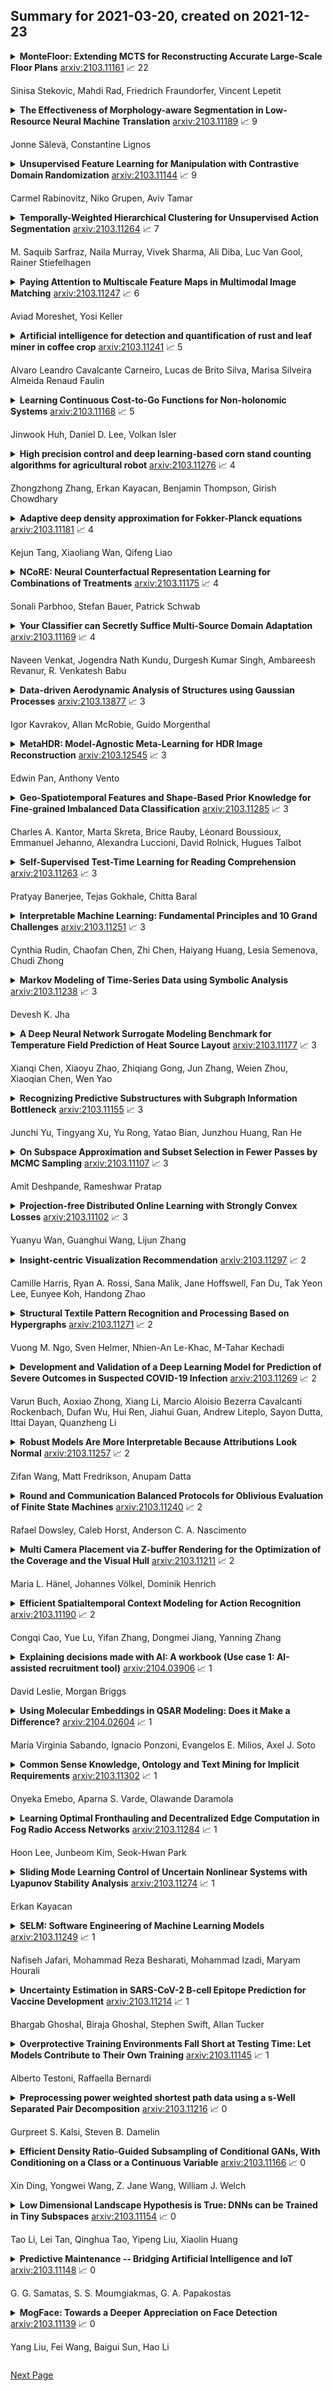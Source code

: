 ## Summary for 2021-03-20, created on 2021-12-23


<details><summary><b>MonteFloor: Extending MCTS for Reconstructing Accurate Large-Scale Floor Plans</b>
<a href="https://arxiv.org/abs/2103.11161">arxiv:2103.11161</a>
&#x1F4C8; 22 <br>
<p>Sinisa Stekovic, Mahdi Rad, Friedrich Fraundorfer, Vincent Lepetit</p></summary>
<p>

**Abstract:** We propose a novel method for reconstructing floor plans from noisy 3D point clouds. Our main contribution is a principled approach that relies on the Monte Carlo Tree Search (MCTS) algorithm to maximize a suitable objective function efficiently despite the complexity of the problem. Like previous work, we first project the input point cloud to a top view to create a density map and extract room proposals from it. Our method selects and optimizes the polygonal shapes of these room proposals jointly to fit the density map and outputs an accurate vectorized floor map even for large complex scenes. To do this, we adapted MCTS, an algorithm originally designed to learn to play games, to select the room proposals by maximizing an objective function combining the fitness with the density map as predicted by a deep network and regularizing terms on the room shapes. We also introduce a refinement step to MCTS that adjusts the shape of the room proposals. For this step, we propose a novel differentiable method for rendering the polygonal shapes of these proposals. We evaluate our method on the recent and challenging Structured3D and Floor-SP datasets and show a significant improvement over the state-of-the-art, without imposing any hard constraints nor assumptions on the floor plan configurations.

</p>
</details>

<details><summary><b>The Effectiveness of Morphology-aware Segmentation in Low-Resource Neural Machine Translation</b>
<a href="https://arxiv.org/abs/2103.11189">arxiv:2103.11189</a>
&#x1F4C8; 9 <br>
<p>Jonne Sälevä, Constantine Lignos</p></summary>
<p>

**Abstract:** This paper evaluates the performance of several modern subword segmentation methods in a low-resource neural machine translation setting. We compare segmentations produced by applying BPE at the token or sentence level with morphologically-based segmentations from LMVR and MORSEL. We evaluate translation tasks between English and each of Nepali, Sinhala, and Kazakh, and predict that using morphologically-based segmentation methods would lead to better performance in this setting. However, comparing to BPE, we find that no consistent and reliable differences emerge between the segmentation methods. While morphologically-based methods outperform BPE in a few cases, what performs best tends to vary across tasks, and the performance of segmentation methods is often statistically indistinguishable.

</p>
</details>

<details><summary><b>Unsupervised Feature Learning for Manipulation with Contrastive Domain Randomization</b>
<a href="https://arxiv.org/abs/2103.11144">arxiv:2103.11144</a>
&#x1F4C8; 9 <br>
<p>Carmel Rabinovitz, Niko Grupen, Aviv Tamar</p></summary>
<p>

**Abstract:** Robotic tasks such as manipulation with visual inputs require image features that capture the physical properties of the scene, e.g., the position and configuration of objects. Recently, it has been suggested to learn such features in an unsupervised manner from simulated, self-supervised, robot interaction; the idea being that high-level physical properties are well captured by modern physical simulators, and their representation from visual inputs may transfer well to the real world. In particular, learning methods based on noise contrastive estimation have shown promising results. To robustify the simulation-to-real transfer, domain randomization (DR) was suggested for learning features that are invariant to irrelevant visual properties such as textures or lighting. In this work, however, we show that a naive application of DR to unsupervised learning based on contrastive estimation does not promote invariance, as the loss function maximizes mutual information between the features and both the relevant and irrelevant visual properties. We propose a simple modification of the contrastive loss to fix this, exploiting the fact that we can control the simulated randomization of visual properties. Our approach learns physical features that are significantly more robust to visual domain variation, as we demonstrate using both rigid and non-rigid objects.

</p>
</details>

<details><summary><b>Temporally-Weighted Hierarchical Clustering for Unsupervised Action Segmentation</b>
<a href="https://arxiv.org/abs/2103.11264">arxiv:2103.11264</a>
&#x1F4C8; 7 <br>
<p>M. Saquib Sarfraz, Naila Murray, Vivek Sharma, Ali Diba, Luc Van Gool, Rainer Stiefelhagen</p></summary>
<p>

**Abstract:** Action segmentation refers to inferring boundaries of semantically consistent visual concepts in videos and is an important requirement for many video understanding tasks. For this and other video understanding tasks, supervised approaches have achieved encouraging performance but require a high volume of detailed frame-level annotations. We present a fully automatic and unsupervised approach for segmenting actions in a video that does not require any training. Our proposal is an effective temporally-weighted hierarchical clustering algorithm that can group semantically consistent frames of the video. Our main finding is that representing a video with a 1-nearest neighbor graph by taking into account the time progression is sufficient to form semantically and temporally consistent clusters of frames where each cluster may represent some action in the video. Additionally, we establish strong unsupervised baselines for action segmentation and show significant performance improvements over published unsupervised methods on five challenging action segmentation datasets. Our code is available at https://github.com/ssarfraz/FINCH-Clustering/tree/master/TW-FINCH

</p>
</details>

<details><summary><b>Paying Attention to Multiscale Feature Maps in Multimodal Image Matching</b>
<a href="https://arxiv.org/abs/2103.11247">arxiv:2103.11247</a>
&#x1F4C8; 6 <br>
<p>Aviad Moreshet, Yosi Keller</p></summary>
<p>

**Abstract:** We propose an attention-based approach for multimodal image patch matching using a Transformer encoder attending to the feature maps of a multiscale Siamese CNN. Our encoder is shown to efficiently aggregate multiscale image embeddings while emphasizing task-specific appearance-invariant image cues. We also introduce an attention-residual architecture, using a residual connection bypassing the encoder. This additional learning signal facilitates end-to-end training from scratch. Our approach is experimentally shown to achieve new state-of-the-art accuracy on both multimodal and single modality benchmarks, illustrating its general applicability. To the best of our knowledge, this is the first successful implementation of the Transformer encoder architecture to the multimodal image patch matching task.

</p>
</details>

<details><summary><b>Artificial intelligence for detection and quantification of rust and leaf miner in coffee crop</b>
<a href="https://arxiv.org/abs/2103.11241">arxiv:2103.11241</a>
&#x1F4C8; 5 <br>
<p>Alvaro Leandro Cavalcante Carneiro, Lucas de Brito Silva, Marisa Silveira Almeida Renaud Faulin</p></summary>
<p>

**Abstract:** Pest and disease control plays a key role in agriculture since the damage caused by these agents are responsible for a huge economic loss every year. Based on this assumption, we create an algorithm capable of detecting rust (Hemileia vastatrix) and leaf miner (Leucoptera coffeella) in coffee leaves (Coffea arabica) and quantify disease severity using a mobile application as a high-level interface for the model inferences. We used different convolutional neural network architectures to create the object detector, besides the OpenCV library, k-means, and three treatments: the RGB and value to quantification, and the AFSoft software, in addition to the analysis of variance, where we compare the three methods. The results show an average precision of 81,5% in the detection and that there was no significant statistical difference between treatments to quantify the severity of coffee leaves, proposing a computationally less costly method. The application, together with the trained model, can detect the pest and disease over different image conditions and infection stages and also estimate the disease infection stage.

</p>
</details>

<details><summary><b>Learning Continuous Cost-to-Go Functions for Non-holonomic Systems</b>
<a href="https://arxiv.org/abs/2103.11168">arxiv:2103.11168</a>
&#x1F4C8; 5 <br>
<p>Jinwook Huh, Daniel D. Lee, Volkan Isler</p></summary>
<p>

**Abstract:** This paper presents a supervised learning method to generate continuous cost-to-go functions of non-holonomic systems directly from the workspace description. Supervision from informative examples reduces training time and improves network performance. The manifold representing the optimal trajectories of a non-holonomic system has high-curvature regions which can not be efficiently captured with uniform sampling. To address this challenge, we present an adaptive sampling method which makes use of sampling-based planners along with local, closed-form solutions to generate training samples. The cost-to-go function over a specific workspace is represented as a neural network whose weights are generated by a second, higher order network. The networks are trained in an end-to-end fashion. In our previous work, this architecture was shown to successfully learn to generate the cost-to-go functions of holonomic systems using uniform sampling. In this work, we show that uniform sampling fails for non-holonomic systems. However, with the proposed adaptive sampling methodology, our network can generate near-optimal trajectories for non-holonomic systems while avoiding obstacles. Experiments show that our method is two orders of magnitude faster compared to traditional approaches in cluttered environments.

</p>
</details>

<details><summary><b>High precision control and deep learning-based corn stand counting algorithms for agricultural robot</b>
<a href="https://arxiv.org/abs/2103.11276">arxiv:2103.11276</a>
&#x1F4C8; 4 <br>
<p>Zhongzhong Zhang, Erkan Kayacan, Benjamin Thompson, Girish Chowdhary</p></summary>
<p>

**Abstract:** This paper presents high precision control and deep learning-based corn stand counting algorithms for a low-cost, ultra-compact 3D printed and autonomous field robot for agricultural operations. Currently, plant traits, such as emergence rate, biomass, vigor, and stand counting, are measured manually. This is highly labor-intensive and prone to errors. The robot, termed TerraSentia, is designed to automate the measurement of plant traits for efficient phenotyping as an alternative to manual measurements. In this paper, we formulate a Nonlinear Moving Horizon Estimator (NMHE) that identifies key terrain parameters using onboard robot sensors and a learning-based Nonlinear Model Predictive Control (NMPC) that ensures high precision path tracking in the presence of unknown wheel-terrain interaction. Moreover, we develop a machine vision algorithm designed to enable an ultra-compact ground robot to count corn stands by driving through the fields autonomously. The algorithm leverages a deep network to detect corn plants in images, and a visual tracking model to re-identify detected objects at different time steps. We collected data from 53 corn plots in various fields for corn plants around 14 days after emergence (stage V3 - V4). The robot predictions have agreed well with the ground truth with $C_{robot}=1.02 \times C_{human}-0.86$ and a correlation coefficient $R=0.96$. The mean relative error given by the algorithm is $-3.78\%$, and the standard deviation is $6.76\%$. These results indicate a first and significant step towards autonomous robot-based real-time phenotyping using low-cost, ultra-compact ground robots for corn and potentially other crops.

</p>
</details>

<details><summary><b>Adaptive deep density approximation for Fokker-Planck equations</b>
<a href="https://arxiv.org/abs/2103.11181">arxiv:2103.11181</a>
&#x1F4C8; 4 <br>
<p>Kejun Tang, Xiaoliang Wan, Qifeng Liao</p></summary>
<p>

**Abstract:** In this paper we present an adaptive deep density approximation strategy based on KRnet (ADDA-KR) for solving the steady-state Fokker-Planck (F-P) equations. F-P equations are usually high-dimensional and defined on an unbounded domain, which limits the application of traditional grid based numerical methods. With the Knothe-Rosenblatt rearrangement, our newly proposed flow-based generative model, called KRnet, provides a family of probability density functions to serve as effective solution candidates for the Fokker-Planck equations, which has a weaker dependence on dimensionality than traditional computational approaches and can efficiently estimate general high-dimensional density functions. To obtain effective stochastic collocation points for the approximation of the F-P equation, we develop an adaptive sampling procedure, where samples are generated iteratively using the approximate density function at each iteration. We present a general framework of ADDA-KR, validate its accuracy and demonstrate its efficiency with numerical experiments.

</p>
</details>

<details><summary><b>NCoRE: Neural Counterfactual Representation Learning for Combinations of Treatments</b>
<a href="https://arxiv.org/abs/2103.11175">arxiv:2103.11175</a>
&#x1F4C8; 4 <br>
<p>Sonali Parbhoo, Stefan Bauer, Patrick Schwab</p></summary>
<p>

**Abstract:** Estimating an individual's potential response to interventions from observational data is of high practical relevance for many domains, such as healthcare, public policy or economics. In this setting, it is often the case that combinations of interventions may be applied simultaneously, for example, multiple prescriptions in healthcare or different fiscal and monetary measures in economics. However, existing methods for counterfactual inference are limited to settings in which actions are not used simultaneously. Here, we present Neural Counterfactual Relation Estimation (NCoRE), a new method for learning counterfactual representations in the combination treatment setting that explicitly models cross-treatment interactions. NCoRE is based on a novel branched conditional neural representation that includes learnt treatment interaction modulators to infer the potential causal generative process underlying the combination of multiple treatments. Our experiments show that NCoRE significantly outperforms existing state-of-the-art methods for counterfactual treatment effect estimation that do not account for the effects of combining multiple treatments across several synthetic, semi-synthetic and real-world benchmarks.

</p>
</details>

<details><summary><b>Your Classifier can Secretly Suffice Multi-Source Domain Adaptation</b>
<a href="https://arxiv.org/abs/2103.11169">arxiv:2103.11169</a>
&#x1F4C8; 4 <br>
<p>Naveen Venkat, Jogendra Nath Kundu, Durgesh Kumar Singh, Ambareesh Revanur, R. Venkatesh Babu</p></summary>
<p>

**Abstract:** Multi-Source Domain Adaptation (MSDA) deals with the transfer of task knowledge from multiple labeled source domains to an unlabeled target domain, under a domain-shift. Existing methods aim to minimize this domain-shift using auxiliary distribution alignment objectives. In this work, we present a different perspective to MSDA wherein deep models are observed to implicitly align the domains under label supervision. Thus, we aim to utilize implicit alignment without additional training objectives to perform adaptation. To this end, we use pseudo-labeled target samples and enforce a classifier agreement on the pseudo-labels, a process called Self-supervised Implicit Alignment (SImpAl). We find that SImpAl readily works even under category-shift among the source domains. Further, we propose classifier agreement as a cue to determine the training convergence, resulting in a simple training algorithm. We provide a thorough evaluation of our approach on five benchmarks, along with detailed insights into each component of our approach.

</p>
</details>

<details><summary><b>Data-driven Aerodynamic Analysis of Structures using Gaussian Processes</b>
<a href="https://arxiv.org/abs/2103.13877">arxiv:2103.13877</a>
&#x1F4C8; 3 <br>
<p>Igor Kavrakov, Allan McRobie, Guido Morgenthal</p></summary>
<p>

**Abstract:** An abundant amount of data gathered during wind tunnel testing and health monitoring of structures inspires the use of machine learning methods to replicate the wind forces. These forces are critical for both the design and life-cycle assessment of lifeline structures such as bridges. This paper presents a data-driven Gaussian Process-Nonlinear Finite Impulse Response (GP-NFIR) model of the nonlinear self-excited forces acting on bridges. Constructed in a nondimensional form, the model takes the effective wind angle of attack as lagged exogenous input and outputs a probability distribution of the aerodynamic forces. The nonlinear latent function, mapping the input to the output, is modeled by a GP regression. Consequently, the model is nonparametric, and as such, it avoids setting up the latent function's structure a priori. The training input is designed as band-limited random harmonic motion that consists of vertical and rotational displacements. Once trained, the model can predict the aerodynamic forces for both prescribed input motion and coupled aeroelastic analysis. The presented concept is first verified for a flat plate's analytical, linear solution by predicting the self-excited forces and flutter velocity. Finally, the framework is applied to a streamlined and bluff bridge deck based on Computational Fluid Dynamics (CFD) data. Here, the model's ability to predict nonlinear aerodynamic forces, critical flutter limit, and post-flutter behavior are highlighted. Further applications of the presented framework are foreseen in the design and online real-time monitoring of slender line-like structures.

</p>
</details>

<details><summary><b>MetaHDR: Model-Agnostic Meta-Learning for HDR Image Reconstruction</b>
<a href="https://arxiv.org/abs/2103.12545">arxiv:2103.12545</a>
&#x1F4C8; 3 <br>
<p>Edwin Pan, Anthony Vento</p></summary>
<p>

**Abstract:** Capturing scenes with a high dynamic range is crucial to reproducing images that appear similar to those seen by the human visual system. Despite progress in developing data-driven deep learning approaches for converting low dynamic range images to high dynamic range images, existing approaches are limited by the assumption that all conversions are governed by the same nonlinear mapping. To address this problem, we propose "Model-Agnostic Meta-Learning for HDR Image Reconstruction" (MetaHDR), which applies meta-learning to the LDR-to-HDR conversion problem using existing HDR datasets. Our key novelty is the reinterpretation of LDR-to-HDR conversion scenes as independently sampled tasks from a common LDR-to-HDR conversion task distribution. Naturally, we use a meta-learning framework that learns a set of meta-parameters which capture the common structure consistent across all LDR-to-HDR conversion tasks. Finally, we perform experimentation with MetaHDR to demonstrate its capacity to tackle challenging LDR-to-HDR image conversions. Code and pretrained models are available at https://github.com/edwin-pan/MetaHDR.

</p>
</details>

<details><summary><b>Geo-Spatiotemporal Features and Shape-Based Prior Knowledge for Fine-grained Imbalanced Data Classification</b>
<a href="https://arxiv.org/abs/2103.11285">arxiv:2103.11285</a>
&#x1F4C8; 3 <br>
<p>Charles A. Kantor, Marta Skreta, Brice Rauby, Léonard Boussioux, Emmanuel Jehanno, Alexandra Luccioni, David Rolnick, Hugues Talbot</p></summary>
<p>

**Abstract:** Fine-grained classification aims at distinguishing between items with similar global perception and patterns, but that differ by minute details. Our primary challenges come from both small inter-class variations and large intra-class variations. In this article, we propose to combine several innovations to improve fine-grained classification within the use-case of wildlife, which is of practical interest for experts. We utilize geo-spatiotemporal data to enrich the picture information and further improve the performance. We also investigate state-of-the-art methods for handling the imbalanced data issue.

</p>
</details>

<details><summary><b>Self-Supervised Test-Time Learning for Reading Comprehension</b>
<a href="https://arxiv.org/abs/2103.11263">arxiv:2103.11263</a>
&#x1F4C8; 3 <br>
<p>Pratyay Banerjee, Tejas Gokhale, Chitta Baral</p></summary>
<p>

**Abstract:** Recent work on unsupervised question answering has shown that models can be trained with procedurally generated question-answer pairs and can achieve performance competitive with supervised methods. In this work, we consider the task of unsupervised reading comprehension and present a method that performs "test-time learning" (TTL) on a given context (text passage), without requiring training on large-scale human-authored datasets containing \textit{context-question-answer} triplets. This method operates directly on a single test context, uses self-supervision to train models on synthetically generated question-answer pairs, and then infers answers to unseen human-authored questions for this context. Our method achieves accuracies competitive with fully supervised methods and significantly outperforms current unsupervised methods. TTL methods with a smaller model are also competitive with the current state-of-the-art in unsupervised reading comprehension.

</p>
</details>

<details><summary><b>Interpretable Machine Learning: Fundamental Principles and 10 Grand Challenges</b>
<a href="https://arxiv.org/abs/2103.11251">arxiv:2103.11251</a>
&#x1F4C8; 3 <br>
<p>Cynthia Rudin, Chaofan Chen, Zhi Chen, Haiyang Huang, Lesia Semenova, Chudi Zhong</p></summary>
<p>

**Abstract:** Interpretability in machine learning (ML) is crucial for high stakes decisions and troubleshooting. In this work, we provide fundamental principles for interpretable ML, and dispel common misunderstandings that dilute the importance of this crucial topic. We also identify 10 technical challenge areas in interpretable machine learning and provide history and background on each problem. Some of these problems are classically important, and some are recent problems that have arisen in the last few years. These problems are: (1) Optimizing sparse logical models such as decision trees; (2) Optimization of scoring systems; (3) Placing constraints into generalized additive models to encourage sparsity and better interpretability; (4) Modern case-based reasoning, including neural networks and matching for causal inference; (5) Complete supervised disentanglement of neural networks; (6) Complete or even partial unsupervised disentanglement of neural networks; (7) Dimensionality reduction for data visualization; (8) Machine learning models that can incorporate physics and other generative or causal constraints; (9) Characterization of the "Rashomon set" of good models; and (10) Interpretable reinforcement learning. This survey is suitable as a starting point for statisticians and computer scientists interested in working in interpretable machine learning.

</p>
</details>

<details><summary><b>Markov Modeling of Time-Series Data using Symbolic Analysis</b>
<a href="https://arxiv.org/abs/2103.11238">arxiv:2103.11238</a>
&#x1F4C8; 3 <br>
<p>Devesh K. Jha</p></summary>
<p>

**Abstract:** Markov models are often used to capture the temporal patterns of sequential data for statistical learning applications. While the Hidden Markov modeling-based learning mechanisms are well studied in literature, we analyze a symbolic-dynamics inspired approach. Under this umbrella, Markov modeling of time-series data consists of two major steps -- discretization of continuous attributes followed by estimating the size of temporal memory of the discretized sequence. These two steps are critical for the accurate and concise representation of time-series data in the discrete space. Discretization governs the information content of the resultant discretized sequence. On the other hand, memory estimation of the symbolic sequence helps to extract the predictive patterns in the discretized data. Clearly, the effectiveness of signal representation as a discrete Markov process depends on both these steps. In this paper, we will review the different techniques for discretization and memory estimation for discrete stochastic processes. In particular, we will focus on the individual problems of discretization and order estimation for discrete stochastic process. We will present some results from literature on partitioning from dynamical systems theory and order estimation using concepts of information theory and statistical learning. The paper also presents some related problem formulations which will be useful for machine learning and statistical learning application using the symbolic framework of data analysis. We present some results of statistical analysis of a complex thermoacoustic instability phenomenon during lean-premixed combustion in jet-turbine engines using the proposed Markov modeling method.

</p>
</details>

<details><summary><b>A Deep Neural Network Surrogate Modeling Benchmark for Temperature Field Prediction of Heat Source Layout</b>
<a href="https://arxiv.org/abs/2103.11177">arxiv:2103.11177</a>
&#x1F4C8; 3 <br>
<p>Xianqi Chen, Xiaoyu Zhao, Zhiqiang Gong, Jun Zhang, Weien Zhou, Xiaoqian Chen, Wen Yao</p></summary>
<p>

**Abstract:** Thermal issue is of great importance during layout design of heat source components in systems engineering, especially for high functional-density products. Thermal analysis generally needs complex simulation, which leads to an unaffordable computational burden to layout optimization as it iteratively evaluates different schemes. Surrogate modeling is an effective way to alleviate computation complexity. However, temperature field prediction (TFP) with complex heat source layout (HSL) input is an ultra-high dimensional nonlinear regression problem, which brings great difficulty to traditional regression models. The Deep neural network (DNN) regression method is a feasible way for its good approximation performance. However, it faces great challenges in both data preparation for sample diversity and uniformity in the layout space with physical constraints, and proper DNN model selection and training for good generality, which necessitates efforts of both layout designer and DNN experts. To advance this cross-domain research, this paper proposes a DNN based HSL-TFP surrogate modeling task benchmark. With consideration for engineering applicability, sample generation, dataset evaluation, DNN model, and surrogate performance metrics, are thoroughly studied. Experiments are conducted with ten representative state-of-the-art DNN models. Detailed discussion on baseline results is provided and future prospects are analyzed for DNN based HSL-TFP tasks.

</p>
</details>

<details><summary><b>Recognizing Predictive Substructures with Subgraph Information Bottleneck</b>
<a href="https://arxiv.org/abs/2103.11155">arxiv:2103.11155</a>
&#x1F4C8; 3 <br>
<p>Junchi Yu, Tingyang Xu, Yu Rong, Yatao Bian, Junzhou Huang, Ran He</p></summary>
<p>

**Abstract:** The emergence of Graph Convolutional Network (GCN) has greatly boosted the progress of graph learning. However, two disturbing factors, noise and redundancy in graph data, and lack of interpretation for prediction results, impede further development of GCN. One solution is to recognize a predictive yet compressed subgraph to get rid of the noise and redundancy and obtain the interpretable part of the graph. This setting of subgraph is similar to the information bottleneck (IB) principle, which is less studied on graph-structured data and GCN. Inspired by the IB principle, we propose a novel subgraph information bottleneck (SIB) framework to recognize such subgraphs, named IB-subgraph. However, the intractability of mutual information and the discrete nature of graph data makes the objective of SIB notoriously hard to optimize. To this end, we introduce a bilevel optimization scheme coupled with a mutual information estimator for irregular graphs. Moreover, we propose a continuous relaxation for subgraph selection with a connectivity loss for stabilization. We further theoretically prove the error bound of our estimation scheme for mutual information and the noise-invariant nature of IB-subgraph. Extensive experiments on graph learning and large-scale point cloud tasks demonstrate the superior property of IB-subgraph.

</p>
</details>

<details><summary><b>On Subspace Approximation and Subset Selection in Fewer Passes by MCMC Sampling</b>
<a href="https://arxiv.org/abs/2103.11107">arxiv:2103.11107</a>
&#x1F4C8; 3 <br>
<p>Amit Deshpande, Rameshwar Pratap</p></summary>
<p>

**Abstract:** We consider the problem of subset selection for $\ell_{p}$ subspace approximation, i.e., given $n$ points in $d$ dimensions, we need to pick a small, representative subset of the given points such that its span gives $(1+ε)$ approximation to the best $k$-dimensional subspace that minimizes the sum of $p$-th powers of distances of all the points to this subspace. Sampling-based subset selection techniques require adaptive sampling iterations with multiple passes over the data. Matrix sketching techniques give a single-pass $(1+ε)$ approximation for $\ell_{p}$ subspace approximation but require additional passes for subset selection.
  In this work, we propose an MCMC algorithm to reduce the number of passes required by previous subset selection algorithms based on adaptive sampling. For $p=2$, our algorithm gives subset selection of nearly optimal size in only $2$ passes, whereas the number of passes required in previous work depend on $k$. Our algorithm picks a subset of size $\mathrm{poly}(k/ε)$ that gives $(1+ε)$ approximation to the optimal subspace. The running time of the algorithm is $nd + d~\mathrm{poly}(k/ε)$. We extend our results to the case when outliers are present in the datasets, and suggest a two pass algorithm for the same. Our ideas also extend to give a reduction in the number of passes required by adaptive sampling algorithms for $\ell_{p}$ subspace approximation and subset selection, for $p \geq 2$.

</p>
</details>

<details><summary><b>Projection-free Distributed Online Learning with Strongly Convex Losses</b>
<a href="https://arxiv.org/abs/2103.11102">arxiv:2103.11102</a>
&#x1F4C8; 3 <br>
<p>Yuanyu Wan, Guanghui Wang, Lijun Zhang</p></summary>
<p>

**Abstract:** To efficiently solve distributed online learning problems with complicated constraints, previous studies have proposed several distributed projection-free algorithms. The state-of-the-art one achieves the $O({T}^{3/4})$ regret bound with $O(\sqrt{T})$ communication complexity. In this paper, we further exploit the strong convexity of loss functions to improve the regret bound and communication complexity. Specifically, we first propose a distributed projection-free algorithm for strongly convex loss functions, which enjoys a better regret bound of $O(T^{2/3}\log T)$ with smaller communication complexity of $O(T^{1/3})$. Furthermore, we demonstrate that the regret of distributed online algorithms with $C$ communication rounds has a lower bound of $Ω(T/C)$, even when the loss functions are strongly convex. This lower bound implies that the $O(T^{1/3})$ communication complexity of our algorithm is nearly optimal for obtaining the $O(T^{2/3}\log T)$ regret bound up to polylogarithmic factors. Finally, we extend our algorithm into the bandit setting and obtain similar theoretical guarantees.

</p>
</details>

<details><summary><b>Insight-centric Visualization Recommendation</b>
<a href="https://arxiv.org/abs/2103.11297">arxiv:2103.11297</a>
&#x1F4C8; 2 <br>
<p>Camille Harris, Ryan A. Rossi, Sana Malik, Jane Hoffswell, Fan Du, Tak Yeon Lee, Eunyee Koh, Handong Zhao</p></summary>
<p>

**Abstract:** Visualization recommendation systems simplify exploratory data analysis (EDA) and make understanding data more accessible to users of all skill levels by automatically generating visualizations for users to explore. However, most existing visualization recommendation systems focus on ranking all visualizations into a single list or set of groups based on particular attributes or encodings. This global ranking makes it difficult and time-consuming for users to find the most interesting or relevant insights. To address these limitations, we introduce a novel class of visualization recommendation systems that automatically rank and recommend both groups of related insights as well as the most important insights within each group. Our proposed approach combines results from many different learning-based methods to discover insights automatically. A key advantage is that this approach generalizes to a wide variety of attribute types such as categorical, numerical, and temporal, as well as complex non-trivial combinations of these different attribute types. To evaluate the effectiveness of our approach, we implemented a new insight-centric visualization recommendation system, SpotLight, which generates and ranks annotated visualizations to explain each insight. We conducted a user study with 12 participants and two datasets which showed that users are able to quickly understand and find relevant insights in unfamiliar data.

</p>
</details>

<details><summary><b>Structural Textile Pattern Recognition and Processing Based on Hypergraphs</b>
<a href="https://arxiv.org/abs/2103.11271">arxiv:2103.11271</a>
&#x1F4C8; 2 <br>
<p>Vuong M. Ngo, Sven Helmer, Nhien-An Le-Khac, M-Tahar Kechadi</p></summary>
<p>

**Abstract:** The humanities, like many other areas of society, are currently undergoing major changes in the wake of digital transformation. However, in order to make collection of digitised material in this area easily accessible, we often still lack adequate search functionality. For instance, digital archives for textiles offer keyword search, which is fairly well understood, and arrange their content following a certain taxonomy, but search functionality at the level of thread structure is still missing. To facilitate the clustering and search, we introduce an approach for recognising similar weaving patterns based on their structures for textile archives. We first represent textile structures using hypergraphs and extract multisets of k-neighbourhoods describing weaving patterns from these graphs. Then, the resulting multisets are clustered using various distance measures and various clustering algorithms (K-Means for simplicity and hierarchical agglomerative algorithms for precision). We evaluate the different variants of our approach experimentally, showing that this can be implemented efficiently (meaning it has linear complexity), and demonstrate its quality to query and cluster datasets containing large textile samples. As, to the est of our knowledge, this is the first practical approach for explicitly modelling complex and irregular weaving patterns usable for retrieval, we aim at establishing a solid baseline.

</p>
</details>

<details><summary><b>Development and Validation of a Deep Learning Model for Prediction of Severe Outcomes in Suspected COVID-19 Infection</b>
<a href="https://arxiv.org/abs/2103.11269">arxiv:2103.11269</a>
&#x1F4C8; 2 <br>
<p>Varun Buch, Aoxiao Zhong, Xiang Li, Marcio Aloisio Bezerra Cavalcanti Rockenbach, Dufan Wu, Hui Ren, Jiahui Guan, Andrew Liteplo, Sayon Dutta, Ittai Dayan, Quanzheng Li</p></summary>
<p>

**Abstract:** COVID-19 patient triaging with predictive outcome of the patients upon first present to emergency department (ED) is crucial for improving patient prognosis, as well as better hospital resources management and cross-infection control. We trained a deep feature fusion model to predict patient outcomes, where the model inputs were EHR data including demographic information, co-morbidities, vital signs and laboratory measurements, plus patient's CXR images. The model output was patient outcomes defined as the most insensitive oxygen therapy required. For patients without CXR images, we employed Random Forest method for the prediction. Predictive risk scores for COVID-19 severe outcomes ("CO-RISK" score) were derived from model output and evaluated on the testing dataset, as well as compared to human performance. The study's dataset (the "MGB COVID Cohort") was constructed from all patients presenting to the Mass General Brigham (MGB) healthcare system from March 1st to June 1st, 2020. ED visits with incomplete or erroneous data were excluded. Patients with no test order for COVID or confirmed negative test results were excluded. Patients under the age of 15 were also excluded. Finally, electronic health record (EHR) data from a total of 11060 COVID-19 confirmed or suspected patients were used in this study. Chest X-ray (CXR) images were also collected from each patient if available. Results show that CO-RISK score achieved area under the Curve (AUC) of predicting MV/death (i.e. severe outcomes) in 24 hours of 0.95, and 0.92 in 72 hours on the testing dataset. The model shows superior performance to the commonly used risk scores in ED (CURB-65 and MEWS). Comparing with physician's decisions, CO-RISK score has demonstrated superior performance to human in making ICU/floor decisions.

</p>
</details>

<details><summary><b>Robust Models Are More Interpretable Because Attributions Look Normal</b>
<a href="https://arxiv.org/abs/2103.11257">arxiv:2103.11257</a>
&#x1F4C8; 2 <br>
<p>Zifan Wang, Matt Fredrikson, Anupam Datta</p></summary>
<p>

**Abstract:** Recent work has found that adversarially-robust deep networks used for image classification are more interpretable: their feature attributions tend to be sharper, and are more concentrated on the objects associated with the image's ground-truth class. We show that smooth decision boundaries play an important role in this enhanced interpretability, as the model's input gradients around data points will more closely align with boundaries' normal vectors when they are smooth. Thus, because robust models have smoother boundaries, the results of gradient-based attribution methods, like Integrated Gradients and DeepLift, will capture more accurate information about nearby decision boundaries. This understanding of robust interpretability leads to our second contribution: \emph{boundary attributions}, which aggregate information about the normal vectors of local decision boundaries to explain a classification outcome. We show that by leveraging the key factors underpinning robust interpretability, boundary attributions produce sharper, more concentrated visual explanations -- even on non-robust models. Any example implementation can be found at \url{https://github.com/zifanw/boundary}.

</p>
</details>

<details><summary><b>Round and Communication Balanced Protocols for Oblivious Evaluation of Finite State Machines</b>
<a href="https://arxiv.org/abs/2103.11240">arxiv:2103.11240</a>
&#x1F4C8; 2 <br>
<p>Rafael Dowsley, Caleb Horst, Anderson C. A. Nascimento</p></summary>
<p>

**Abstract:** We propose protocols for obliviously evaluating finite-state machines, i.e., the evaluation is shared between the provider of the finite-state machine and the provider of the input string in such a manner that neither party learns the other's input, and the states being visited are hidden from both. For alphabet size $|Σ|$, number of states $|Q|$, and input length $n$, previous solutions have either required a number of rounds linear in $n$ or communication $Ω(n|Σ||Q|\log|Q|)$. Our solutions require 2 rounds with communication $O(n(|Σ|+|Q|\log|Q|))$. We present two different solutions to this problem, a two-party one and a setting with an untrusted but non-colluding helper.

</p>
</details>

<details><summary><b>Multi Camera Placement via Z-buffer Rendering for the Optimization of the Coverage and the Visual Hull</b>
<a href="https://arxiv.org/abs/2103.11211">arxiv:2103.11211</a>
&#x1F4C8; 2 <br>
<p>Maria L. Hänel, Johannes Völkel, Dominik Henrich</p></summary>
<p>

**Abstract:** We can only allow human-robot-cooperation in a common work cell if the human integrity is guaranteed. A surveillance system with multiple cameras can detect collisions without contact to the human collaborator. A failure safe system needs to optimally cover the important areas of the robot work cell with safety overlap. We propose an efficient algorithm for optimally placing and orienting the cameras in a 3D CAD model of the work cell. In order to evaluate the quality of the camera constellation in each step, our method simulates the vision system using a z-buffer rendering technique for image acquisition, a voxel space for the overlap and a refined visual hull method for a conservative human reconstruction. The simulation allows to evaluate the quality with respect to the distortion of images and advanced image analysis in the presence of static and dynamic visual obstacles such as tables, racks, walls, robots and people. Our method is ideally suited for maximizing the coverage of multiple cameras or minimizing an error made by the visual hull and can be extended to probabilistic space carving.

</p>
</details>

<details><summary><b>Efficient Spatialtemporal Context Modeling for Action Recognition</b>
<a href="https://arxiv.org/abs/2103.11190">arxiv:2103.11190</a>
&#x1F4C8; 2 <br>
<p>Congqi Cao, Yue Lu, Yifan Zhang, Dongmei Jiang, Yanning Zhang</p></summary>
<p>

**Abstract:** Contextual information plays an important role in action recognition. Local operations have difficulty to model the relation between two elements with a long-distance interval. However, directly modeling the contextual information between any two points brings huge cost in computation and memory, especially for action recognition, where there is an additional temporal dimension. Inspired from 2D criss-cross attention used in segmentation task, we propose a recurrent 3D criss-cross attention (RCCA-3D) module to model the dense long-range spatiotemporal contextual information in video for action recognition. The global context is factorized into sparse relation maps. We model the relationship between points in the same line along the direction of horizon, vertical and depth at each time, which forms a 3D criss-cross structure, and duplicate the same operation with recurrent mechanism to transmit the relation between points in a line to a plane finally to the whole spatiotemporal space. Compared with the non-local method, the proposed RCCA-3D module reduces the number of parameters and FLOPs by 25% and 30% for video context modeling. We evaluate the performance of RCCA-3D with two latest action recognition networks on three datasets and make a thorough analysis of the architecture, obtaining the optimal way to factorize and fuse the relation maps. Comparisons with other state-of-the-art methods demonstrate the effectiveness and efficiency of our model.

</p>
</details>

<details><summary><b>Explaining decisions made with AI: A workbook (Use case 1: AI-assisted recruitment tool)</b>
<a href="https://arxiv.org/abs/2104.03906">arxiv:2104.03906</a>
&#x1F4C8; 1 <br>
<p>David Leslie, Morgan Briggs</p></summary>
<p>

**Abstract:** Over the last two years, The Alan Turing Institute and the Information Commissioner's Office (ICO) have been working together to discover ways to tackle the difficult issues surrounding explainable AI. The ultimate product of this joint endeavour, Explaining decisions made with AI, published in May 2020, is the most comprehensive practical guidance on AI explanation produced anywhere to date. We have put together this workbook to help support the uptake of that guidance. The goal of the workbook is to summarise some of main themes from Explaining decisions made with AI and then to provide the materials for a workshop exercise that has been built around a use case created to help you gain a flavour of how to put the guidance into practice. In the first three sections, we run through the basics of Explaining decisions made with AI. We provide a precis of the four principles of AI explainability, the typology of AI explanations, and the tasks involved in the explanation-aware design, development, and use of AI/ML systems. We then provide some reflection questions, which are intended to be a launching pad for group discussion, and a starting point for the case-study-based exercise that we have included as Appendix B. In Appendix A, we go into more detailed suggestions about how to organise the workshop. These recommendations are based on two workshops we had the privilege of co-hosting with our colleagues from the ICO and Manchester Metropolitan University in January 2021. The participants of these workshops came from both the private and public sectors, and we are extremely grateful to them for their energy, enthusiasm, and tremendous insight. This workbook would simply not exist without the commitment and keenness of all our collaborators and workshop participants.

</p>
</details>

<details><summary><b>Using Molecular Embeddings in QSAR Modeling: Does it Make a Difference?</b>
<a href="https://arxiv.org/abs/2104.02604">arxiv:2104.02604</a>
&#x1F4C8; 1 <br>
<p>María Virginia Sabando, Ignacio Ponzoni, Evangelos E. Milios, Axel J. Soto</p></summary>
<p>

**Abstract:** With the consolidation of deep learning in drug discovery, several novel algorithms for learning molecular representations have been proposed. Despite the interest of the community in developing new methods for learning molecular embeddings and their theoretical benefits, comparing molecular embeddings with each other and with traditional representations is not straightforward, which in turn hinders the process of choosing a suitable representation for QSAR modeling. A reason behind this issue is the difficulty of conducting a fair and thorough comparison of the different existing embedding approaches, which requires numerous experiments on various datasets and training scenarios. To close this gap, we reviewed the literature on methods for molecular embeddings and reproduced three unsupervised and two supervised molecular embedding techniques recently proposed in the literature. We compared these five methods concerning their performance in QSAR scenarios using different classification and regression datasets. We also compared these representations to traditional molecular representations, namely molecular descriptors and fingerprints. As opposed to the expected outcome, our experimental setup consisting of over 25,000 trained models and statistical tests revealed that the predictive performance using molecular embeddings did not significantly surpass that of traditional representations. While supervised embeddings yielded competitive results compared to those using traditional molecular representations, unsupervised embeddings tended to perform worse than traditional representations. Our results highlight the need for conducting a careful comparison and analysis of the different embedding techniques prior to using them in drug design tasks, and motivate a discussion about the potential of molecular embeddings in computer-aided drug design.

</p>
</details>

<details><summary><b>Common Sense Knowledge, Ontology and Text Mining for Implicit Requirements</b>
<a href="https://arxiv.org/abs/2103.11302">arxiv:2103.11302</a>
&#x1F4C8; 1 <br>
<p>Onyeka Emebo, Aparna S. Varde, Olawande Daramola</p></summary>
<p>

**Abstract:** The ability of a system to meet its requirements is a strong determinant of success. Thus effective requirements specification is crucial. Explicit Requirements are well-defined needs for a system to execute. IMplicit Requirements (IMRs) are assumed needs that a system is expected to fulfill though not elicited during requirements gathering. Studies have shown that a major factor in the failure of software systems is the presence of unhandled IMRs. Since relevance of IMRs is important for efficient system functionality, there are methods developed to aid the identification and management of IMRs. In this paper, we emphasize that Common Sense Knowledge, in the field of Knowledge Representation in AI, would be useful to automatically identify and manage IMRs. This paper is aimed at identifying the sources of IMRs and also proposing an automated support tool for managing IMRs within an organizational context. Since this is found to be a present gap in practice, our work makes a contribution here. We propose a novel approach for identifying and managing IMRs based on combining three core technologies: common sense knowledge, text mining and ontology. We claim that discovery and handling of unknown and non-elicited requirements would reduce risks and costs in software development.

</p>
</details>

<details><summary><b>Learning Optimal Fronthauling and Decentralized Edge Computation in Fog Radio Access Networks</b>
<a href="https://arxiv.org/abs/2103.11284">arxiv:2103.11284</a>
&#x1F4C8; 1 <br>
<p>Hoon Lee, Junbeom Kim, Seok-Hwan Park</p></summary>
<p>

**Abstract:** Fog radio access networks (F-RANs), which consist of a cloud and multiple edge nodes (ENs) connected via fronthaul links, have been regarded as promising network architectures. The F-RAN entails a joint optimization of cloud and edge computing as well as fronthaul interactions, which is challenging for traditional optimization techniques. This paper proposes a Cloud-Enabled Cooperation-Inspired Learning (CECIL) framework, a structural deep learning mechanism for handling a generic F-RAN optimization problem. The proposed solution mimics cloud-aided cooperative optimization policies by including centralized computing at the cloud, distributed decision at the ENs, and their uplink-downlink fronthaul interactions. A group of deep neural networks (DNNs) are employed for characterizing computations of the cloud and ENs. The forwardpass of the DNNs is carefully designed such that the impacts of the practical fronthaul links, such as channel noise and signling overheads, can be included in a training step. As a result, operations of the cloud and ENs can be jointly trained in an end-to-end manner, whereas their real-time inferences are carried out in a decentralized manner by means of the fronthaul coordination. To facilitate fronthaul cooperation among multiple ENs, the optimal fronthaul multiple access schemes are designed. Training algorithms robust to practical fronthaul impairments are also presented. Numerical results validate the effectiveness of the proposed approaches.

</p>
</details>

<details><summary><b>Sliding Mode Learning Control of Uncertain Nonlinear Systems with Lyapunov Stability Analysis</b>
<a href="https://arxiv.org/abs/2103.11274">arxiv:2103.11274</a>
&#x1F4C8; 1 <br>
<p>Erkan Kayacan</p></summary>
<p>

**Abstract:** This paper addresses to Sliding Mode Learning Control (SMLC) of uncertain nonlinear systems with Lyapunov stability analysis. In the control scheme, a conventional control term is used to provide the system stability in compact space while a Type-2 Neuro-Fuzzy Controller (T2NFC) learns system behavior so that the T2NFC takes the overall control of the system completely in a very short time period. The stability of the sliding mode learning algorithm was proven in literature; however, it is so restrictive for systems without the overall system stability. To address this shortcoming, a novel control structure with a novel sliding surface is proposed in this paper and the stability of the overall system is proven for nth-order uncertain nonlinear systems. To investigate the capability and effectiveness of the proposed learning and control algorithms, the simulation studies have been achieved under noisy conditions. The simulation results confirm that the developed SMLC algorithm can learn the system behavior in the absence of any mathematical model knowledge and exhibit robust control performance against external disturbances.

</p>
</details>

<details><summary><b>SELM: Software Engineering of Machine Learning Models</b>
<a href="https://arxiv.org/abs/2103.11249">arxiv:2103.11249</a>
&#x1F4C8; 1 <br>
<p>Nafiseh Jafari, Mohammad Reza Besharati, Mohammad Izadi, Maryam Hourali</p></summary>
<p>

**Abstract:** One of the pillars of any machine learning model is its concepts. Using software engineering, we can engineer these concepts and then develop and expand them. In this article, we present a SELM framework for Software Engineering of machine Learning Models. We then evaluate this framework through a case study. Using the SELM framework, we can improve a machine learning process efficiency and provide more accuracy in learning with less processing hardware resources and a smaller training dataset. This issue highlights the importance of an interdisciplinary approach to machine learning. Therefore, in this article, we have provided interdisciplinary teams' proposals for machine learning.

</p>
</details>

<details><summary><b>Uncertainty Estimation in SARS-CoV-2 B-cell Epitope Prediction for Vaccine Development</b>
<a href="https://arxiv.org/abs/2103.11214">arxiv:2103.11214</a>
&#x1F4C8; 1 <br>
<p>Bhargab Ghoshal, Biraja Ghoshal, Stephen Swift, Allan Tucker</p></summary>
<p>

**Abstract:** B-cell epitopes play a key role in stimulating B-cells, triggering the primary immune response which results in antibody production as well as the establishment of long-term immunity in the form of memory cells. Consequently, being able to accurately predict appropriate linear B-cell epitope regions would pave the way for the development of new protein-based vaccines. Knowing how much confidence there is in a prediction is also essential for gaining clinicians' trust in the technology. In this article, we propose a calibrated uncertainty estimation in deep learning to approximate variational Bayesian inference using MC-DropWeights to predict epitope regions using the data from the immune epitope database. Having applied this onto SARS-CoV-2, it can more reliably predict B-cell epitopes than standard methods. This will be able to identify safe and effective vaccine candidates against Covid-19.

</p>
</details>

<details><summary><b>Overprotective Training Environments Fall Short at Testing Time: Let Models Contribute to Their Own Training</b>
<a href="https://arxiv.org/abs/2103.11145">arxiv:2103.11145</a>
&#x1F4C8; 1 <br>
<p>Alberto Testoni, Raffaella Bernardi</p></summary>
<p>

**Abstract:** Despite important progress, conversational systems often generate dialogues that sound unnatural to humans. We conjecture that the reason lies in their different training and testing conditions: agents are trained in a controlled "lab" setting but tested in the "wild". During training, they learn to generate an utterance given the human dialogue history. On the other hand, during testing, they must interact with each other, and hence deal with noisy data. We propose to fill this gap by training the model with mixed batches containing both samples of human and machine-generated dialogues. We assess the validity of the proposed method on GuessWhat?!, a visual referential game.

</p>
</details>

<details><summary><b>Preprocessing power weighted shortest path data using a s-Well Separated Pair Decomposition</b>
<a href="https://arxiv.org/abs/2103.11216">arxiv:2103.11216</a>
&#x1F4C8; 0 <br>
<p>Gurpreet S. Kalsi, Steven B. Damelin</p></summary>
<p>

**Abstract:** For $s$ $>$ 0, we consider an algorithm that computes all $s$-well separated pairs in certain point sets in $\mathbb{R}^{n}$, $n$ $>1$. For an integer $K$ $>1$, we also consider an algorithm that is a permutation of Dijkstra's algorithm, that computes $K$-nearest neighbors using a certain power weighted shortest path metric in $\mathbb{R}^{n}$, $n$ $>$ $1$. We describe each algorithm and their respective dependencies on the input data. We introduce a way to combine both algorithms into a fused algorithm. Several open problems are given for future research.

</p>
</details>

<details><summary><b>Efficient Density Ratio-Guided Subsampling of Conditional GANs, With Conditioning on a Class or a Continuous Variable</b>
<a href="https://arxiv.org/abs/2103.11166">arxiv:2103.11166</a>
&#x1F4C8; 0 <br>
<p>Xin Ding, Yongwei Wang, Z. Jane Wang, William J. Welch</p></summary>
<p>

**Abstract:** Recently, subsampling or refining images generated from unconditional generative adversarial networks (GANs) has been actively studied to improve the overall image quality. Unfortunately, these methods are often observed less effective or inefficient in handling conditional GANs (cGANs) -- conditioning on a class (aka class-conditional GANs) or a continuous variable (aka continuous cGANs or CcGANs). In this work, we introduce an effective and efficient subsampling scheme, named conditional density ratio-guided rejection sampling (cDR-RS), to sample high-quality images from cGANs. Specifically, we first develop a novel conditional density ratio estimation method, termed cDRE-F-cSP, by proposing the conditional Softplus (cSP) loss and an improved feature extraction mechanism. We then derive the error bound of a density ratio model trained with the cSP loss. Finally, we accept or reject a fake image in terms of its estimated conditional density ratio. A filtering scheme is also developed to increase fake images' label consistency without losing diversity when sampling from CcGANs. We extensively test the effectiveness and efficiency of cDR-RS in sampling from both class-conditional GANs and CcGANs on five benchmark datasets. When sampling from class-conditional GANs, cDR-RS outperforms modern state-of-the-art methods by a large margin (except DRE-F-SP+RS) in terms of effectiveness. Although the effectiveness of cDR-RS is often comparable to that of DRE-F-SP+RS, cDR-RS is substantially more efficient. When sampling from CcGANs, the superiority of cDR-RS is even more noticeable in terms of both effectiveness and efficiency. Notably, with the consumption of reasonable computational resources, cDR-RS can substantially reduce Label Score without decreasing the diversity of CcGAN-generated images, while other methods often need to trade much diversity for slightly improved Label Score.

</p>
</details>

<details><summary><b>Low Dimensional Landscape Hypothesis is True: DNNs can be Trained in Tiny Subspaces</b>
<a href="https://arxiv.org/abs/2103.11154">arxiv:2103.11154</a>
&#x1F4C8; 0 <br>
<p>Tao Li, Lei Tan, Qinghua Tao, Yipeng Liu, Xiaolin Huang</p></summary>
<p>

**Abstract:** Deep neural networks (DNNs) usually contain massive parameters, but there is redundancy such that it is guessed that the DNNs could be trained in low-dimensional subspaces. In this paper, we propose a Dynamic Linear Dimensionality Reduction (DLDR) based on low-dimensional properties of the training trajectory. The reduction is efficient, which is supported by comprehensive experiments: optimization in 40 dimensional spaces can achieve comparable performance as regular training over thousands or even millions of parameters. Since there are only a few optimization variables, we develop a quasi-Newton-based algorithm and also obtain robustness against label noises, which are two follow-up experiments to show the advantages of finding low-dimensional subspaces.

</p>
</details>

<details><summary><b>Predictive Maintenance -- Bridging Artificial Intelligence and IoT</b>
<a href="https://arxiv.org/abs/2103.11148">arxiv:2103.11148</a>
&#x1F4C8; 0 <br>
<p>G. G. Samatas, S. S. Moumgiakmas, G. A. Papakostas</p></summary>
<p>

**Abstract:** This paper highlights the trends in the field of predictive maintenance with the use of machine learning. With the continuous development of the Fourth Industrial Revolution, through IoT, the technologies that use artificial intelligence are evolving. As a result, industries have been using these technologies to optimize their production. Through scientific research conducted for this paper, conclusions were drawn about the trends in Predictive Maintenance applications with the use of machine learning bridging Artificial Intelligence and IoT. These trends are related to the types of industries in which Predictive Maintenance was applied, the models of artificial intelligence were implemented, mainly of machine learning and the types of sensors that are applied through the IoT to the applications. Six sectors were presented and the production sector was dominant as it accounted for 54.54% of total publications. In terms of artificial intelligence models, the most prevalent among ten were the Artificial Neural Networks, Support Vector Machine and Random Forest with 27.84%, 17.72% and 13.92% respectively. Finally, twelve categories of sensors emerged, of which the most widely used were the sensors of temperature and vibration with percentages of 60.71% and 46.42% correspondingly.

</p>
</details>

<details><summary><b>MogFace: Towards a Deeper Appreciation on Face Detection</b>
<a href="https://arxiv.org/abs/2103.11139">arxiv:2103.11139</a>
&#x1F4C8; 0 <br>
<p>Yang Liu, Fei Wang, Baigui Sun, Hao Li</p></summary>
<p>

**Abstract:** Benefiting from the pioneering design of generic object detectors, significant achievements have been made in the field of face detection. Typically, the architectures of the backbone, feature pyramid layer and detection head module within the face detector all assimilate the excellent experience from general object detectors. However, several effective methods, including label assignment and scale-level data augmentation strategy \footnote{enriches the scale distribution of the training data to resolve scale variance challenge.}, fail to maintain consistent superiority when applying on the face detector directly. Concretely, the former strategy involves a vast body of hyper-parameters and the latter one suffers from the challenge of scale distribution bias between different detection tasks, which both limit their generalization abilities. Furthermore, in order to provide accurate face bounding boxes for facial down-stream tasks, the face detector imperatively requires the elimination of false alarms. As a result, practical solutions on label assignment, scale-level data augmentation and reducing false alarms are necessary for advancing face detector. In this paper, we focus on resolving three aforementioned challenges that exiting methods are difficult to finish off and present a novel face detector, termed as MogFace. In our Mogface, three key components, Adaptive Online Incremental Anchor Mining Strategy, Selective Scale Enhancement Strategy and Hierarchical Context-Aware Module, are separately proposed to boost the performance of face detection. Finally, to the best of our knowledge, our MogFace is the best face detector on the Wider Face leader-board, achieving all champions across different testing scenarios. The code is available at https://github.com/idstcv/MogFace

</p>
</details>


[Next Page](2021/2021-03/2021-03-19.md)
